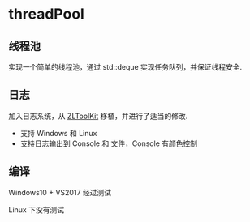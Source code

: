# threadPool

## 线程池

实现一个简单的线程池，通过 std::deque 实现任务队列，并保证线程安全.

## 日志
加入日志系统，从 [ZLToolKit](https://github.com/xiongziliang/ZLToolKit) 移植，并进行了适当的修改.
- 支持 Windows 和 Linux
- 支持日志输出到 Console 和 文件，Console 有颜色控制


## 编译
Windows10 + VS2017 经过测试

Linux 下没有测试

